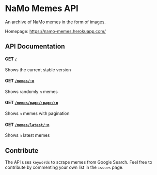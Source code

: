 # NaMo Memes API

An archive of NaMo memes in the form of images.

Homepage: https://namo-memes.herokuapp.com/

## API Documentation

#### GET [`/`](https://namo-memes.herokuapp.com/)

Shows the current stable version

#### GET [`/memes/:n`](https://namo-memes.herokuapp.com/memes/10)

Shows randomly `n` memes

#### GET [`/memes/page/:page/:n`](https://namo-memes.herokuapp.com/memes/page/0/10)

Shows `n` memes with pagination

#### GET [`/memes/latest/:n`](https://namo-memes.herokuapp.com/memes/latest/10)

Shows `n` latest memes

## Contribute

The API uses `keywords` to scrape memes from Google Search. Feel free to contribute by commenting your own list in the `issues` page.

